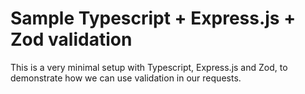 # Sample Typescript + Express.js + Zod validation

This is a very minimal setup with Typescript, Express.js and Zod, to demonstrate how we can use validation in our requests.
